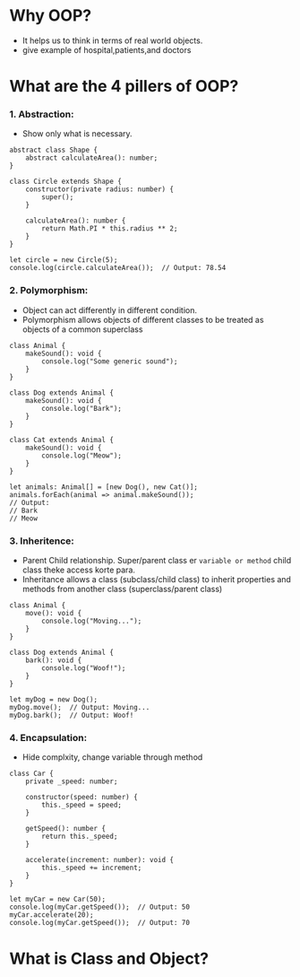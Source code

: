 # Why OOP?

- It helps us to think in terms of real world objects.
- give example of hospital,patients,and doctors

# What are the  4 pillers of OOP?

### 1. Abstraction:
  - Show only what is necessary.

```TS
abstract class Shape {
    abstract calculateArea(): number;
}

class Circle extends Shape {
    constructor(private radius: number) {
        super();
    }

    calculateArea(): number {
        return Math.PI * this.radius ** 2;
    }
}

let circle = new Circle(5);
console.log(circle.calculateArea());  // Output: 78.54

```

### 2. Polymorphism:
  - Object can act differently in different condition.
  - Polymorphism allows objects of different classes to be treated as objects of a common superclass
```TS
class Animal {
    makeSound(): void {
        console.log("Some generic sound");
    }
}

class Dog extends Animal {
    makeSound(): void {
        console.log("Bark");
    }
}

class Cat extends Animal {
    makeSound(): void {
        console.log("Meow");
    }
}

let animals: Animal[] = [new Dog(), new Cat()];
animals.forEach(animal => animal.makeSound());
// Output:
// Bark
// Meow

```
### 3. Inheritence:
  - Parent Child relationship. Super/parent class er `variable or method` child class theke access korte para.
  - Inheritance allows a class (subclass/child class) to inherit properties and methods from another class (superclass/parent class)
```TS
class Animal {
    move(): void {
        console.log("Moving...");
    }
}

class Dog extends Animal {
    bark(): void {
        console.log("Woof!");
    }
}

let myDog = new Dog();
myDog.move();  // Output: Moving...
myDog.bark();  // Output: Woof!
```
### 4. Encapsulation:
  - Hide complxity, change variable through method

```TS
class Car {
    private _speed: number;

    constructor(speed: number) {
        this._speed = speed;
    }

    getSpeed(): number {
        return this._speed;
    }

    accelerate(increment: number): void {
        this._speed += increment;
    }
}

let myCar = new Car(50);
console.log(myCar.getSpeed());  // Output: 50
myCar.accelerate(20);
console.log(myCar.getSpeed());  // Output: 70

```

# What is Class and Object?


